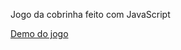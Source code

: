 Jogo da cobrinha feito com JavaScript

[Demo do jogo](https://chimarrao.github.io/Jogo-da-cobrinha-JavaScript/)
